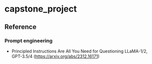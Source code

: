 # capstone_project

## Reference

### Prompt engineering
- Principled Instructions Are All You Need for Questioning LLaMA-1/2, GPT-3.5/4 (https://arxiv.org/abs/2312.16171)
